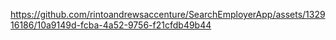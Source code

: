 

https://github.com/rintoandrewsaccenture/SearchEmployerApp/assets/132916186/10a9149d-fcba-4a52-9756-f21cfdb49b44

